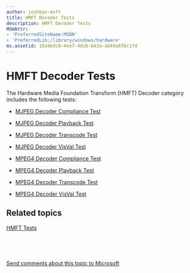 ```yaml
---
author: joshbax-msft
title: HMFT Decoder Tests
description: HMFT Decoder Tests
MSHAttr:
- 'PreferredSiteName:MSDN'
- 'PreferredLib:/library/windows/hardware'
ms.assetid: 10a9edc0-4ee7-4dcb-b43a-ab49a8f6c17d
---
```


# HMFT Decoder Tests


The Hardware Media Foundation Transform (HMFT) Decoder category includes the following tests:

-   [MJPEG Decoder Compliance Test](mjpeg-decoder-compliance-test.md)

-   [MJPEG Decoder Playback Test](mjpeg-decoder-playback-test.md)

-   [MJPEG Decoder Transcode Test](mjpeg-decoder-transcode-test.md)

-   [MJPEG Decoder VisVal Test](mjpeg-decoder-visval-test199e8022-9851-40be-8f98-f5c6e42b311c.md)

-   [MPEG4 Decoder Compliance Test](mpeg4-decoder-compliance-test.md)

-   [MPEG4 Decoder Playback Test](mpeg4-decoder-playback-test.md)

-   [MPEG4 Decoder Transcode Test](mpeg4-decoder-transcode-test.md)

-   [MPEG4 Decoder VisVal Test](mpeg4-decoder-visval-test.md)

## Related topics


[HMFT Tests](hmft-tests.md)

 

 

[Send comments about this topic to Microsoft](mailto:wsddocfb@microsoft.com?subject=Documentation%20feedback%20%5Bp_hck\p_hck%5D:%20HMFT%20Decoder%20Tests%20%20RELEASE:%20%284/27/2016%29&body=%0A%0APRIVACY%20STATEMENT%0A%0AWe%20use%20your%20feedback%20to%20improve%20the%20documentation.%20We%20don't%20use%20your%20email%20address%20for%20any%20other%20purpose,%20and%20we'll%20remove%20your%20email%20address%20from%20our%20system%20after%20the%20issue%20that%20you're%20reporting%20is%20fixed.%20While%20we're%20working%20to%20fix%20this%20issue,%20we%20might%20send%20you%20an%20email%20message%20to%20ask%20for%20more%20info.%20Later,%20we%20might%20also%20send%20you%20an%20email%20message%20to%20let%20you%20know%20that%20we've%20addressed%20your%20feedback.%0A%0AFor%20more%20info%20about%20Microsoft's%20privacy%20policy,%20see%20http://privacy.microsoft.com/default.aspx. "Send comments about this topic to Microsoft")






